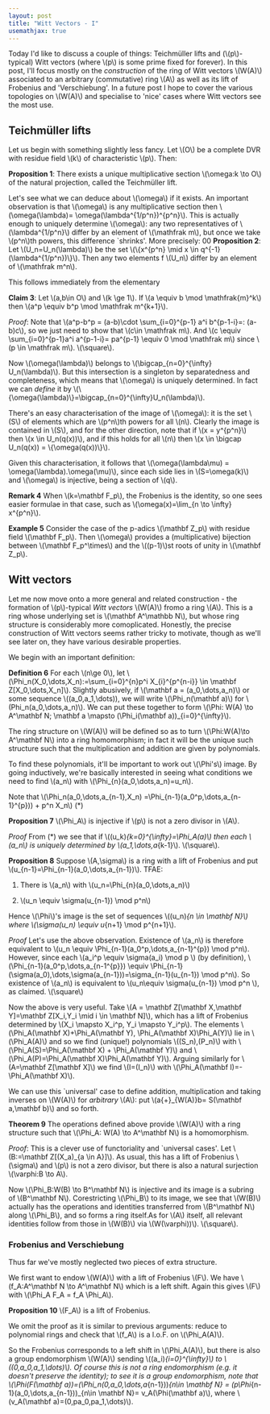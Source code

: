 ```yaml
---
layout: post
title: "Witt Vectors - I"
usemathjax: true
---
```


Today I'd like to discuss a couple of things: Teichmüller lifts and (\\(p\\)-typical) Witt vectors (where \\(p\\) is some prime fixed for forever). In this post, I'll focus mostly on the _construction_ of the ring of Witt vectors \\(W(A)\\) associated to an arbitrary (commutative) ring \\(A\\) as well as its lift of Frobenius and 'Verschiebung'. In a future post I hope to cover the various topologies on \\(W(A)\\) and specialise to 'nice' cases where Witt vectors see the most use.


## Teichmüller lifts

Let us begin with something slightly less fancy. Let \\(O\\) be a complete DVR with residue field \\(k\\) of characteristic \\(p\\). Then:

**Proposition 1**: There exists a unique multiplicative section \\(\omega:k \to O\\) of the natural projection, called the Teichmüller lift.

Let's see what we can deduce about \\(\omega\\) if it exists. An important observation is that \\(\omega\\) is any multiplicative section then \\(\omega(\lambda)= \omega(\lambda^{1/p^n})^{p^n}\\). This is actually enough to uniquely determine \\(\omega\\): any two representatives of \\(\lambda^{1/p^n}\\) differ by an element of \\(\mathfrak m\\), but once we take \\(p^n\\)th powers, this difference `shrinks'. More precisely:
00
**Proposition 2**: Let \\(U_n=U_n(\lambda)\\) be the set \\(\\{x^{p^n} \mid x \in q^{-1}(\lambda^{1/p^n})\\}\\). Then any two elements f \\(U_n\\) differ by an element of \\(\mathfrak m^n\\). 

This follows immediately from the elementary

**Claim 3**: Let \\(a,b\in O\\) and \\(k \ge 1\\). If \\(a \equiv b \mod \mathfrak{m}^k\\) then \\(a^p \equiv b^p \mod \mathfrak m^{k+1}\\). 

_Proof_: Note that \\(a^p-b^p = (a-b)\cdot \sum_{i=0}^{p-1} a^i b^{p-1-i}=: (a-b)c\\), so we just need to show that \\(c\in \mathfrak m\\). And \\(c \equiv \sum_{i=0}^{p-1}a^i a^{p-1-i}= pa^{p-1} \equiv 0 \mod \mathfrak m\\) since \\(p \in \mathfrak m\\). \\(\square\\).

Now \\(\omega(\lambda)\\) belongs to \\(\bigcap_{n=0}^{\infty} U_n(\lambda)\\). But this intersection is a singleton by separatedness and completeness, which means that \\(\omega\\) is uniquely determined. In fact we can _define_ it by \\(\\{\omega(\lambda)\\}=\bigcap_{n=0}^{\infty}U_n(\lambda)\\).

There's an easy characterisation of the image of \\(\omega\\): it is the set \\(S\\) of elements which are \\(p^n\\)th powers for all \\(n\\). Clearly the image is contained in \\(S\\), and for the other direction, note that if \\(x = y^{p^n}\\) then \\(x \in U_n(q(x))\\), and if this holds for all \\(n\\) then \\(x \in \bigcap U_n(q(x)) = \\{\omega(q(x))\\}\\). 

Given this characterisation, it follows that \\(\omega(\lambda\mu) = \omega(\lambda).\omega(\mu)\\), since each side lies in \\(S=\omega(k)\\) and \\(\omega\\) is injective, being a section of \\(q\\).

**Remark 4** When \\(k=\mathbf F_p\\), the Frobenius is the identity, so one sees easier formulae in that case, such as \\(\omega(x)=\lim_{n \to \infty} x^{p^n}\\).

**Example 5** Consider the case of the p-adics \\(\mathbf Z_p\\) with residue field \\(\mathbf F_p\\). Then \\(\omega\\) provides a (multiplicative) bijection between \\(\mathbf F_p^\times\\) and the \\((p-1)\\)st roots of unity in \\(\mathbf Z_p\\).

## Witt vectors

Let me now move onto a more general and related construction - the formation of \\(p\\)-typical _Witt vectors_  \\(W(A)\\) fromo a ring \\(A\\). This is a ring whose underlying set is \\(\mathbf A^\mathbb N\\), but whose ring structure is considerably more comoplicated. Honestly, the precise construction of Witt vectors seems rather tricky to motivate, though as we'll see later on, they have various desirable properties.

We begin with an important definition:

**Definition 6** For each \\(n\ge 0\\), let \\(\Phi_n(X_0,\dots,X_n):=\sum_{i=0}^{n}p^i X_{i}^{p^{n-i}} \in \mathbf Z[X_0,\dots,X_n]\\). Slightly abusively, if \\(\mathbf a = (a_0,\dots,a_n)\\) or some sequence \\((a_0,a_1,\dots)\), we will write \\(\Phi_n(\mathbf a)\\) for \\(Phi_n(a_0,\dots,a_n)\\). We can put these together to form \\(\Phi: W(A) \to A^\mathbf N; \mathbf a \mapsto (\Phi_i(\mathbf a))_{i=0}^{\infty}\\).

The ring structure on \\(W(A)\\) will be defined so as to turn \\(\Phi:W(A)\to A^\mathbf N\\) into a ring homomorphism; in fact it will be the unique such structure such that the multiplication and addition are given by polynomials.

To find these polynomials, it'll be important to work out \\(\Phi's\\) image. By going inductively, we're basically interested in seeing what conditions we need to find \\(a_n\\) with \\(\Phi_{n}(a_0,\dots,a_n)=u_n\\).

Note that \\(\Phi_n(a_0,\dots,a_{n-1},X_n) =\Phi_{n-1}(a_0^p,\dots,a_{n-1}^{p})) + p^n X_n\\) (*)

**Proposition 7** \\(\Phi_A\\) is injective if \\(p\\) is not a zero divisor in \\(A\\).

_Proof_ From (*) we see that if \\((u_k)_{k=0}^{\infty}=\Phi_A(a)\\) then each \\(a_n\\) is uniquely determined by \\(a_1,\dots,a_{k-1}\\). \\(\square\\).

**Proposition 8** Suppose \\(A,\sigma\\) is a ring with a lift of Frobenius and put \\(u_{n-1}=\Phi_{n-1}(a_0,\dots,a_{n-1})\\). TFAE:

1) There is \\(a_n\\) with \\(u_n=\Phi_{n}(a_0,\dots,a_n)\\)

2) \\(u_n \equiv \sigma(u_{n-1}) \mod p^n\\)

Hence \\(\Phi\\)'s image is the set of sequences \\((u_n)_{n \in \mathbf N}\\) where \\(\sigma(u_n) \equiv u_{n+1} \mod p^{n+1}\\).

_Proof_ Let's use the above observation. Existence of \\(a_n\\) is therefore equivalent to \\(u_n \equiv \Phi_{n-1}(a_0^p,\dots,a_{n-1}^{p}) \mod p^n\\). However, since each \\(a_i^p \equiv \sigma(a_i) \mod p \\) (by definition), \\(\Phi_{n-1}(a_0^p,\dots,a_{n-1^{p}}) \equiv \Phi_{n-1}(\sigma(a_0),\dots,\sigma(a_{n-1}))=\sigma_{n-1}(u_{n-1}) \mod p^n\\). So existence of \\(a_n\\) is equivalent to \\(u_n\equiv \sigma(u_{n-1}) \mod p^n \\), as claimed. \\(\square\\)

Now the above is very useful. Take \\(A = \mathbf Z[\mathbf X,\mathbf Y]=\mathbf Z[X_i,Y_i \mid i \in \mathbf N]\\), which has a lift of Frobenius determined by \\(X_i \mapsto X_i^p, Y_i \mapsto Y_i^p\\). The elements \\(\Phi_A(\mathbf X)+\Phi_A(\mathbf Y), \Phi_A(\mathbf X)\Phi_A(Y)\\) lie in \\(\Phi_A(A)\\) and so we find (unique!) polynomials \\((S_n),(P_n)\\) with \\(\Phi_A(S)=\Phi_A(\mathbf X) + \Phi_A(\mathbf Y)\\) and \\(\Phi_A(P)=\Phi_A(\mathbf X)\Phi_A(\mathbf Y)\\). Arguing similarly for \\(A=\mathbf Z[\mathbf X]\\) we find \\(I=(I_n)\\) with \\(\Phi_A(\mathbf I)=-\Phi_A(\mathbf X)\\).

We can use this `universal' case to define addition, multiplication and taking inverses on \\(W(A)\\) for _arbitrary_ \\(A\\): put \\(a{+}_{W(A)}b= S(\mathbf a,\mathbf b)\\) and so forth.

**Theorem 9** The operations defined above provide \\(W(A)\\) with a ring structure such that \\(\Phi_A: W(A) \to A^\mathbf N\\) is a homomorphism.

_Proof_: This is a clever use of functoriality and `universal cases'. Let \\(B:=\mathbf Z[(X_a)_{a \in A}]\\). As usual, this has a lift of Frobenius \\(\sigma\\) and \\(p\\) is not a zero divisor, but there is also a natural surjection \\(\varphi:B \to A\\).

Now \\(\Phi_B:W(B) \to B^\mathbf N\\) is injective and its image is a subring of \\(B^\mathbf N\\). Corestricting \\(\Phi_B\\) to its image, we see that \\(W(B)\\) actually has the operations and identities transferred from \\(B^\mathbf N\\) along \\(\Phi_B\\), and so forms a ring itself.As for \\(A\\) itself, all relevant identities follow from those in \\(W(B)\\) via \\(W(\varphi))\\). \\(\square\\).

### Frobenius and Verschiebung

Thus far we've mostly neglected two pieces of extra structure. 

We first want to endow \\(W(A)\\) with a lift of Frobenius \\(F\\). We have \\(f_A:A^\mathbf N \to A^\mathbf N\\) which is a left shift. Again this gives \\(F\\) with \\(\Phi_A F_A = f_A \Phi_A\\).

**Proposition 10** \\(F_A\\) is a lift of Frobenius.

We omit the proof as it is similar to previous arguments: reduce to polynomial rings and check that \\(f_A\\) is a l.o.F. on \\(\Phi_A(A)\\).

So the Frobenius corresponds to a left shift in \\(\Phi_A(A)\\), but there is also a group endomorphism \\(W(A)\\) sending \\((a_i)_{i=0}^{\infty}\\) to \\((0,a_0,a_1,\dots)\\). Of course this is not a ring endomorphism (e.g. it doesn't preserve the identity); to see it is a group endomorphism, note that \\(\Phi(F(\mathbf a))=(\Phi_n(0,a_0,\dots,a_{n-1}))_{n\in \mathbf N} = (p\Phi_{n-1}(a_0,\dots,a_{n-1}))_{n\in \mathbf N}= v_A(\Phi(\mathbf a)\\), where \\(v_A(\mathbf a)=(0,pa_0,pa_1,\dots)\\).

